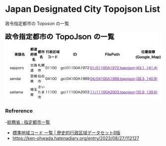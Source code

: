 Japan Designated City Topojson List
===============

政令指定都市の Toposon の一覧

![designated city](https://github.com/ohwada/World_Countries/blob/main/geojson/japan_designated_city_topojson_list/screenshots/designated_cities_topojson_catalog.png)

### Refrerence

-[総務省 : 指定都市一覧](https://www.soumu.go.jp/main_sosiki/jichi_gyousei/bunken/shitei_toshi-ichiran.html)
- [標準地域コード 一覧 | 歴史的行政区域データセットβ版](https://geoshape.ex.nii.ac.jp/city/code/)
- https://ken-ohwada.hatenadiary.org/entry/2023/08/27/112127